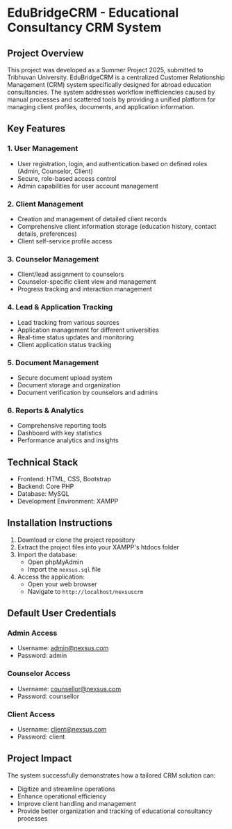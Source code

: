 # EduBridgeCRM - Educational Consultancy CRM System

## Project Overview
This project was developed as a Summer Project 2025, submitted to Tribhuvan University. EduBridgeCRM is a centralized Customer Relationship Management (CRM) system specifically designed for abroad education consultancies. The system addresses workflow inefficiencies caused by manual processes and scattered tools by providing a unified platform for managing client profiles, documents, and application information.

## Key Features

### 1. User Management
- User registration, login, and authentication based on defined roles (Admin, Counselor, Client)
- Secure, role-based access control
- Admin capabilities for user account management

### 2. Client Management
- Creation and management of detailed client records
- Comprehensive client information storage (education history, contact details, preferences)
- Client self-service profile access

### 3. Counselor Management
- Client/lead assignment to counselors
- Counselor-specific client view and management
- Progress tracking and interaction management

### 4. Lead & Application Tracking
- Lead tracking from various sources
- Application management for different universities
- Real-time status updates and monitoring
- Client application status tracking

### 5. Document Management
- Secure document upload system
- Document storage and organization
- Document verification by counselors and admins

### 6. Reports & Analytics
- Comprehensive reporting tools
- Dashboard with key statistics
- Performance analytics and insights

## Technical Stack
- Frontend: HTML, CSS, Bootstrap
- Backend: Core PHP
- Database: MySQL
- Development Environment: XAMPP

## Installation Instructions

1. Download or clone the project repository
2. Extract the project files into your XAMPP's htdocs folder
3. Import the database:
   - Open phpMyAdmin
   - Import the `nexsus.sql` file
4. Access the application:
   - Open your web browser
   - Navigate to `http://localhost/nexsuscrm`

## Default User Credentials

### Admin Access
- Username: admin@nexsus.com
- Password: admin

### Counselor Access
- Username: counsellor@nexsus.com
- Password: counsellor

### Client Access
- Username: client@nexsus.com
- Password: client

## Project Impact
The system successfully demonstrates how a tailored CRM solution can:
- Digitize and streamline operations
- Enhance operational efficiency
- Improve client handling and management
- Provide better organization and tracking of educational consultancy processes

